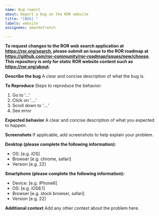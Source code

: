 ```yaml
---
name: Bug report
about: Report a bug on the ROR website
title: "[BUG] "
labels: website
assignees: amandafrench

---
```


**To request changes to the ROR web search application at https://ror.org/search, please submit an issue to the ROR roadmap at https://github.com/ror-community/ror-roadmap/issues/new/choose. This repository is only for static ROR website content such as https://ror.org/about.**

**Describe the bug**
A clear and concise description of what the bug is.

**To Reproduce**
Steps to reproduce the behavior:
1. Go to '...'
2. Click on '....'
3. Scroll down to '....'
4. See error

**Expected behavior**
A clear and concise description of what you expected to happen.

**Screenshots**
If applicable, add screenshots to help explain your problem.

**Desktop (please complete the following information):**
 - OS: [e.g. iOS]
 - Browser [e.g. chrome, safari]
 - Version [e.g. 22]

**Smartphone (please complete the following information):**
 - Device: [e.g. iPhone6]
 - OS: [e.g. iOS8.1]
 - Browser [e.g. stock browser, safari]
 - Version [e.g. 22]

**Additional context**
Add any other context about the problem here.
